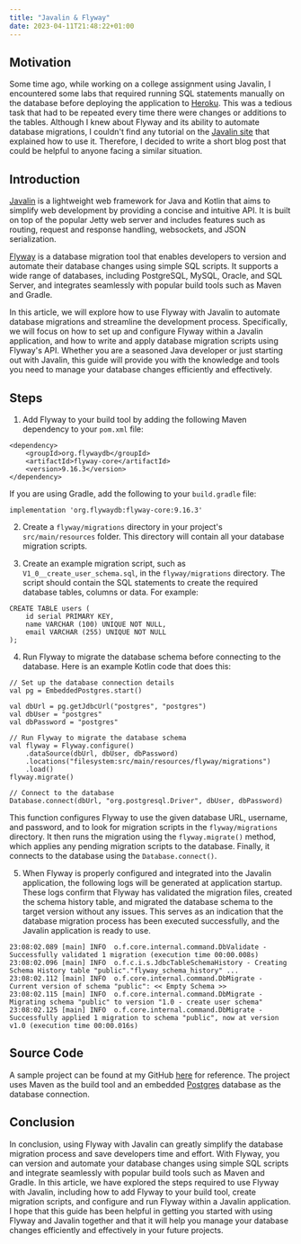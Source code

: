 ```yaml
---
title: "Javalin & Flyway"
date: 2023-04-11T21:48:22+01:00
---
```


## Motivation
Some time ago, while working on a college assignment using Javalin, I encountered some labs that required running SQL statements manually on the database before deploying the application to [Heroku](https://www.heroku.com/). This was a tedious task that had to be repeated every time there were changes or additions to the tables. Although I knew about Flyway and its ability to automate database migrations, I couldn't find any tutorial on the [Javalin site](https://javalin.io/tutorials/) that explained how to use it. Therefore, I decided to write a short blog post that could be helpful to anyone facing a similar situation.

## Introduction
[Javalin](https://javalin.io/) is a lightweight web framework for Java and Kotlin that aims to simplify web development by providing a concise and intuitive API. It is built on top of the popular Jetty web server and includes features such as routing, request and response handling, websockets, and JSON serialization.

[Flyway](https://flywaydb.org/) is a database migration tool that enables developers to version and automate their database changes using simple SQL scripts. It supports a wide range of databases, including PostgreSQL, MySQL, Oracle, and SQL Server, and integrates seamlessly with popular build tools such as Maven and Gradle.

In this article, we will explore how to use Flyway with Javalin to automate database migrations and streamline the development process. Specifically, we will focus on how to set up and configure Flyway within a Javalin application, and how to write and apply database migration scripts using Flyway's API. Whether you are a seasoned Java developer or just starting out with Javalin, this guide will provide you with the knowledge and tools you need to manage your database changes efficiently and effectively.

## Steps
1. Add Flyway to your build tool by adding the following Maven dependency to your `pom.xml` file:
```
<dependency>
    <groupId>org.flywaydb</groupId>
    <artifactId>flyway-core</artifactId>
    <version>9.16.3</version>
</dependency>
```
If you are using Gradle, add the following to your `build.gradle` file:
```
implementation 'org.flywaydb:flyway-core:9.16.3'
```

2. Create a `flyway/migrations` directory in your project's `src/main/resources` folder. This directory will contain all your database migration scripts.

3. Create an example migration script, such as `V1_0__create_user_schema.sql`, in the `flyway/migrations` directory. The script should contain the SQL statements to create the required database tables, columns or data. For example:
```
CREATE TABLE users (
    id serial PRIMARY KEY,
    name VARCHAR (100) UNIQUE NOT NULL,
    email VARCHAR (255) UNIQUE NOT NULL
);
```

4. Run Flyway to migrate the database schema before connecting to the database. Here is an example Kotlin code that does this:
```
// Set up the database connection details
val pg = EmbeddedPostgres.start()

val dbUrl = pg.getJdbcUrl("postgres", "postgres")
val dbUser = "postgres"
val dbPassword = "postgres"

// Run Flyway to migrate the database schema
val flyway = Flyway.configure()
    .dataSource(dbUrl, dbUser, dbPassword)
    .locations("filesystem:src/main/resources/flyway/migrations")
    .load()
flyway.migrate()

// Connect to the database
Database.connect(dbUrl, "org.postgresql.Driver", dbUser, dbPassword)
```
This function configures Flyway to use the given database URL, username, and password, and to look for migration scripts in the `flyway/migrations` directory. It then runs the migration using the `flyway.migrate()` method, which applies any pending migration scripts to the database. Finally, it connects to the database using the `Database.connect()`.

5. When Flyway is properly configured and integrated into the Javalin application, the following logs will be generated at application startup. These logs confirm that Flyway has validated the migration files, created the schema history table, and migrated the database schema to the target version without any issues. This serves as an indication that the database migration process has been executed successfully, and the Javalin application is ready to use.
```
23:08:02.089 [main] INFO  o.f.core.internal.command.DbValidate - Successfully validated 1 migration (execution time 00:00.008s)
23:08:02.096 [main] INFO  o.f.c.i.s.JdbcTableSchemaHistory - Creating Schema History table "public"."flyway_schema_history" ...
23:08:02.112 [main] INFO  o.f.core.internal.command.DbMigrate - Current version of schema "public": << Empty Schema >>
23:08:02.115 [main] INFO  o.f.core.internal.command.DbMigrate - Migrating schema "public" to version "1.0 - create user schema"
23:08:02.125 [main] INFO  o.f.core.internal.command.DbMigrate - Successfully applied 1 migration to schema "public", now at version v1.0 (execution time 00:00.016s)
```

## Source Code
A sample project can be found at my GitHub [here](https://github.com/KevFan/javalin-flyway) for reference. The project uses Maven as the build tool and an embedded [Postgres](https://www.postgresql.org/) database as the database connection.


## Conclusion
In conclusion, using Flyway with Javalin can greatly simplify the database migration process and save developers time and effort. With Flyway, you can version and automate your database changes using simple SQL scripts and integrate seamlessly with popular build tools such as Maven and Gradle. In this article, we have explored the steps required to use Flyway with Javalin, including how to add Flyway to your build tool, create migration scripts, and configure and run Flyway within a Javalin application. I hope that this guide has been helpful in getting you started with using Flyway and Javalin together and that it will help you manage your database changes efficiently and effectively in your future projects.